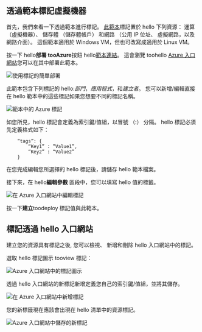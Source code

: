 


## <a name="tagging-a-virtual-machine-through-templates"></a>透過範本標記虛擬機器
首先，我們來看一下透過範本進行標記。 [此範本](https://github.com/Azure/azure-quickstart-templates/tree/master/101-vm-tags)標記置於 hello 下列資源： 運算 （虛擬機器）、 儲存體 （儲存體帳戶） 和網路 （公用 IP 位址、 虛擬網路，以及網路介面）。 這個範本適用於 Windows VM，但也可改寫成適用於 Linux VM。

按一下 hello**部署 tooAzure**按鈕 hello[範本連結](https://github.com/Azure/azure-quickstart-templates/tree/master/101-vm-tags)。 這會瀏覽 toohello [Azure 入口網站](https://portal.azure.com/)您可以在其中部署此範本。

![使用標記的簡單部署](./media/virtual-machines-common-tag/deploy-to-azure-tags.png)

此範本包含下列標記的 hello:*部門*，*應用程式*，和*建立者*。 您可以新增/編輯直接在 hello 範本中的這些標記如果您想要不同的標記名稱。

![範本中的 Azure 標記](./media/virtual-machines-common-tag/azure-tags-in-a-template.png)

如您所見，hello 標記會定義為索引鍵/值組，以冒號 （:） 分隔。 hello 標記必須先定義格式如下：

        “tags”: {
            “Key1” : ”Value1”,
            “Key2” : “Value2”
        }

在您完成編輯您所選擇的 hello 標記後，請儲存 hello 範本檔案。

接下來，在 hello**編輯參數** 區段中，您可以填寫 hello 值的標籤。

![在 Azure 入口網站中編輯標記](./media/virtual-machines-common-tag/edit-tags-in-azure-portal.png)

按一下**建立**toodeploy 標記值與此範本。

## <a name="tagging-through-hello-portal"></a>標記透過 hello 入口網站
建立您的資源具有標記之後, 您可以檢視、 新增和刪除 hello 入口網站中的標記。

選取 hello 標記圖示 tooview 標記：

![Azure 入口網站中的標記圖示](./media/virtual-machines-common-tag/azure-portal-tags-icon.png)

透過 hello 入口網站的新標記新增定義您自己的索引鍵/值組，並將其儲存。

![在 Azure 入口網站中新增標記](./media/virtual-machines-common-tag/azure-portal-add-new-tag.png)

您的新標籤現在應該會出現在 hello 清單中的資源標記。

![Azure 入口網站中儲存的新標記](./media/virtual-machines-common-tag/azure-portal-saved-new-tag.png)

